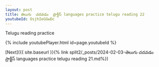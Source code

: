 ```yaml
---
layout: post
title: తెలుగు  చదవడం  ప్రాక్టీస్ languages practice telugu reading 22
youtubeId: OsjhIeGGwDc
---
```

 
 
Telugu reading practice
 
 
 
 
 


{% include youtubePlayer.html id=page.youtubeId %}
 
[Next]({{ site.baseurl }}{% link  split2/_posts/2024-02-03-తెలుగు  చదవడం  ప్రాక్టీస్ languages practice telugu reading 21.md%})
 
